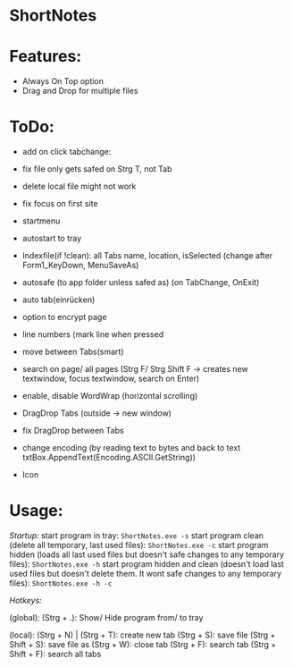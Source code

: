 # ShortNotes


# Features:
- Always On Top option
- Drag and Drop for multiple files


# ToDo:

- add on click tabchange: 

- fix file only gets safed on Strg T, not Tab
- delete local file might not work
- fix focus on first site

- startmenu
- autostart to tray
- Indexfile(if !clean): all Tabs name, location, isSelected (change after Form1_KeyDown, MenuSaveAs)
- autosafe (to app folder unless safed as) (on TabChange, OnExit)
- auto tab(einrücken)
- option to encrypt page
- line numbers (mark line when pressed
- move between Tabs(smart)
- search on page/ all pages (Strg F/ Strg Shift F -> creates new textwindow, focus textwindow, search on Enter)
- enable, disable WordWrap (horizontal scrolling)
- DragDrop Tabs (outside -> new window)
- fix DragDrop between Tabs
- change encoding (by reading text to bytes and back to text txtBox.AppendText(Encoding.ASCII.GetString))
- Icon


# Usage:

*Startup:*
	start program in tray:
	`ShortNotes.exe -s`
	start program clean (delete all temporary, last used files):
	`ShortNotes.exe -c`
	start program hidden (loads all last used files but doesn't safe changes to any temporary files):
	`ShortNotes.exe -h`
	start program hidden and clean (doesn't load last used files but doesn't delete them. It wont safe changes to any temporary files):
	`ShortNotes.exe -h -c`

*Hotkeys:*

(global):
	(Strg + .):
		Show/ Hide program from/ to tray
		
(local):
	(Strg + N) | (Strg + T):
		create new tab
	(Strg + S):
		save file
	(Strg + Shift + S):
		save file as
	(Strg + W):
		close tab
	(Strg + F):
		search tab
	(Strg + Shift + F):
		search all tabs


